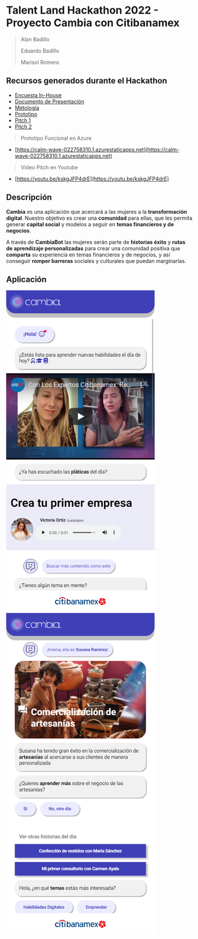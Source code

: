 # Talent Land Hackathon 2022 - Proyecto Cambia con Citibanamex

> Alan Badillo
>
> Eduardo Badillo
>
> Marisol Romero

## Recursos generados durante el Hackathon

* [Encuesta In-House](./docs/encuesta.md)
* [Documento de Presentación](./docs/presentacion.md)
* [Metología](./docs/metodologia.md)
* [Prototipo](./docs/mockup.md)
* [Pitch 1](./docs/pitch_1.md.error)
* [Pitch 2](./docs/pitch_2.md)

> Prototipo Funcional en Azure

* [https://calm-wave-022758310.1.azurestaticapps.net](https://calm-wave-022758310.1.azurestaticapps.net)

> Video Pitch en Youtube

* [https://youtu.be/kskgJFP4drE](https://youtu.be/kskgJFP4drE)

## Descripción

**Cambia** es una aplicación que acercará a las mujeres a la **transformación digital**. Nuestro objetivo es crear una **comunidad** para ellas, que les permita generar **capital social** y modelos a seguir en **temas financieros y de negocios**.

A través de **CambiaBot** las mujeres serán parte de **historias éxito** y **rutas de aprendizaje personalizadas** para crear una comunidad positiva que **comparta** su experiencia en temas financieros y de negocios, y así conseguir **romper barreras** sociales y culturales que puedan marginarlas.

## Aplicación

![Prototipo 1](./docs/screenshots/proto1.png)
![Prototipo 2](./docs/screenshots/proto2.png)
